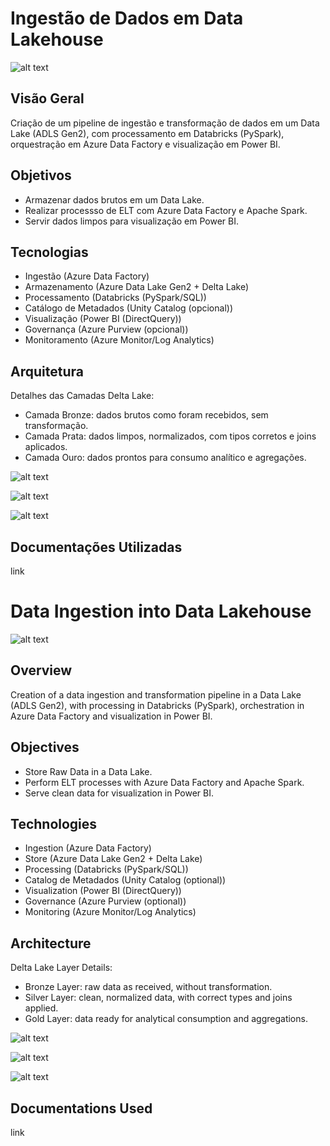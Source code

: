# Ingestão de Dados em Data Lakehouse

![alt text](cover.png)

## Visão Geral
Criação de um pipeline de ingestão e transformação de dados em um Data Lake (ADLS Gen2), com processamento em Databricks (PySpark), orquestração em Azure Data Factory e visualização em Power BI.
## Objetivos
- Armazenar dados brutos em um Data Lake.
- Realizar processso de ELT com Azure Data Factory e Apache Spark.
- Servir dados limpos para visualização em Power BI.
## Tecnologias
- Ingestão (Azure Data Factory)
- Armazenamento (Azure Data Lake Gen2 + Delta Lake)
- Processamento (Databricks (PySpark/SQL))
- Catálogo de Metadados (Unity Catalog (opcional))
- Visualização (Power BI (DirectQuery))
- Governança (Azure Purview (opcional))
- Monitoramento (Azure Monitor/Log Analytics)
## Arquitetura
Detalhes das Camadas Delta Lake:
- Camada Bronze: dados brutos como foram recebidos, sem transformação.
- Camada Prata: dados limpos, normalizados, com tipos corretos e joins aplicados.
- Camada Ouro: dados prontos para consumo analítico e agregações.

![alt text](OLTP.png)

![alt text](DW.png)

![alt text](<architecture.png>)

## Documentações Utilizadas
link
#
#
#
# Data Ingestion into Data Lakehouse

![alt text](cover.png)

## Overview
Creation of a data ingestion and transformation pipeline in a Data Lake (ADLS Gen2), with processing in Databricks (PySpark), orchestration in Azure Data Factory and visualization in Power BI.
## Objectives
- Store Raw Data in a Data Lake.
- Perform ELT processes with Azure Data Factory and Apache Spark.
- Serve clean data for visualization in Power BI.
## Technologies
- Ingestion (Azure Data Factory)
- Store (Azure Data Lake Gen2 + Delta Lake)
- Processing (Databricks (PySpark/SQL))
- Catalog de Metadados (Unity Catalog (optional))
- Visualization (Power BI (DirectQuery))
- Governance (Azure Purview (optional))
- Monitoring (Azure Monitor/Log Analytics)
## Architecture
Delta Lake Layer Details:
- Bronze Layer: raw data as received, without transformation.
- Silver Layer: clean, normalized data, with correct types and joins applied.
- Gold Layer: data ready for analytical consumption and aggregations.

![alt text](OLTP.png)

![alt text](DW.png)

![alt text](<architecture.png>)

## Documentations Used
link